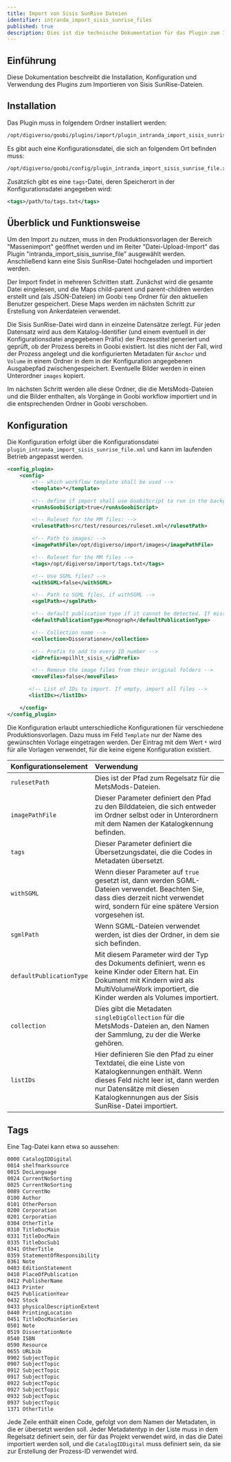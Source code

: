 ```yaml
---
title: Import von Sisis SunRise Dateien
identifier: intranda_import_sisis_sunrise_files
published: true
description: Dies ist die technische Dokumentation für das Plugin zum Import von Sisis SunRise-Dateien als Vorgänge in Goobi workflow.
---
```

## Einführung
Diese Dokumentation beschreibt die Installation, Konfiguration und Verwendung des Plugins zum Importieren von Sisis SunRise-Dateien.


## Installation
Das Plugin muss in folgendem Ordner installiert werden:

```bash
/opt/digiverso/goobi/plugins/import/plugin_intranda_import_sisis_sunrise_file-base.jar
```

Es gibt auch eine Konfigurationsdatei, die sich an folgendem Ort befinden muss:

```bash
/opt/digiverso/goobi/config/plugin_intranda_import_sisis_sunrise_file.xml
```

Zusätzlich gibt es eine `tags`-Datei, deren Speicherort in der Konfigurationsdatei angegeben wird:

```xml
<tags>/path/to/tags.txt</tags>
```


## Überblick und Funktionsweise
Um den Import zu nutzen, muss in den Produktionsvorlagen der Bereich "Massenimport" geöffnet werden und im Reiter "Datei-Upload-Import" das Plugin "intranda_import_sisis_sunrise_file" ausgewählt werden. Anschließend kann eine Sisis SunRise-Datei hochgeladen und importiert werden.

Der Import findet in mehreren Schritten statt. Zunächst wird die gesamte Datei eingelesen, und die Maps child-parent und parent-children werden erstellt und (als JSON-Dateien) im Goobi `temp` Ordner für den aktuellen Benutzer gespeichert. Diese Maps werden im nächsten Schritt zur Erstellung von Ankerdateien verwendet.

Die Sisis SunRise-Datei wird dann in einzelne Datensätze zerlegt. Für jeden Datensatz wird aus dem Katalog-Identifier (und einem eventuell in der Konfigurationsdatei angegebenen Präfix) der Prozesstitel generiert und geprüft, ob der Prozess bereits in Goobi existiert. Ist dies nicht der Fall, wird der Prozess angelegt und die konfigurierten Metadaten für `Anchor` und `Volume` in einem Ordner in dem in der Konfiguration angegebenen Ausgabepfad zwischengespeichert. Eventuelle Bilder werden in einen Unterordner `images` kopiert.

Im nächsten Schritt werden alle diese Ordner, die die MetsMods-Dateien und die Bilder enthalten, als Vorgänge in Goobi workflow importiert und in die entsprechenden Ordner in Goobi verschoben.


## Konfiguration
Die Konfiguration erfolgt über die Konfigurationsdatei `plugin_intranda_import_sisis_sunrise_file.xml` und kann im laufenden Betrieb angepasst werden.

```xml
<config_plugin>
    <config>
        <!-- which workflow template shall be used -->
        <template>*</template>

        <!-- define if import shall use GoobiScript to run in the background -->
        <runAsGoobiScript>true</runAsGoobiScript>

        <!-- Ruleset for the MM files: -->
        <rulesetPath>src/test/resources/ruleset.xml</rulesetPath>

        <!-- Path to images: -->
        <imagePathFile>/opt/digiverso/import/images</imagePathFile>

        <!-- Ruleset for the MM files -->
        <tags>/opt/digiverso/import/tags.txt</tags>

        <!-- Use SGML files? -->
        <withSGML>false</withSGML>

        <!-- Path to SGML files, if withSGML -->
        <sgmlPath></sgmlPath>

        <!-- default publication type if it cannot be detected. If missing or empty, no record will be created -->
        <defaultPublicationType>Monograph</defaultPublicationType>

        <!-- Collection name -->
        <collection>Disserationen</collection>

        <!-- Prefix to add to every ID number -->        
        <idPrefix>mpilhlt_sisis_</idPrefix>

        <!-- Remove the image files from their original folders -->   
        <moveFiles>false</moveFiles>

       <!-- List of IDs to import. If empty, import all files -->
       <listIDs></listIDs>

    </config>
</config_plugin>
```

Die Konfiguration erlaubt unterschiedliche Konfigurationen für verschiedene Produktionsvorlagen. Dazu muss im Feld `Template` nur der Name des gewünschten Vorlage eingetragen werden. Der Eintrag mit dem Wert `*` wird für alle Vorlagen verwendet, für die keine eigene Konfiguration existiert.

| Konfigurationselement | Verwendung |
| :--- | :--- |
| `rulesetPath` | Dies ist der Pfad zum Regelsatz für die MetsMods-Dateien. |
| `imagePathFile` | Dieser Parameter definiert den Pfad zu den Bilddateien, die sich entweder im Ordner selbst oder in Unterordnern mit dem Namen der Katalogkennung befinden. |
| `tags` | Dieser Parameter definiert die Übersetzungsdatei, die die Codes in Metadaten übersetzt. |
| `withSGML` | Wenn dieser Parameter auf `true` gesetzt ist, dann werden SGML-Dateien verwendet. Beachten Sie, dass dies derzeit nicht verwendet wird, sondern für eine spätere Version vorgesehen ist. |
| `sgmlPath` | Wenn SGML-Dateien verwendet werden, ist dies der Ordner, in dem sie sich befinden. |
| `defaultPublicationType` | Mit diesem Parameter wird der Typ des Dokuments definiert, wenn es keine Kinder oder Eltern hat. Ein Dokument mit Kindern wird als MultiVolumeWork importiert, die Kinder werden als Volumes importiert. |
| `collection` | Dies gibt die Metadaten `singleDigCollection` für die MetsMods-Dateien an, den Namen der Sammlung, zu der die Werke gehören. |
| `listIDs` | Hier definieren Sie den Pfad zu einer Textdatei, die eine Liste von Katalogkennungen enthält. Wenn dieses Feld nicht leer ist, dann werden nur Datensätze mit diesen Katalogkennungen aus der Sisis SunRise-Datei importiert. |


## Tags
Eine Tag-Datei kann etwa so aussehen:

```bash
0000 CatalogIDDigital
0014 shelfmarksource
0015 DocLanguage
0024 CurrentNoSorting
0025 CurrentNoSorting
0089 CurrentNo
0100 Author
0101 OtherPerson
0200 Corporation
0201 Corporation
0304 OtherTitle
0310 TitleDocMain
0331 TitleDocMain
0335 TitleDocSub1
0341 OtherTitle
0359 StatementOfResponsibility
0361 Note
0403 EditionStatement
0410 PlaceOfPublication
0412 PublisherName
0413 Printer
0425 PublicationYear
0432 Stock
0433 physicalDescriptionExtent
0440 PrintingLocation
0451 TitleDocMainSeries
0501 Note
0519 DissertationNote
0540 ISBN
0590 Resource
0655 URLbib
0902 SubjectTopic
0907 SubjectTopic
0912 SubjectTopic
0917 SubjectTopic
0922 SubjectTopic
0927 SubjectTopic
0932 SubjectTopic
0937 SubjectTopic
1371 OtherTitle
```

Jede Zeile enthält einen Code, gefolgt von dem Namen der Metadaten, in die er übersetzt werden soll. Jeder Metadatentyp in der Liste muss in dem Regelsatz definiert sein, der für das Projekt verwendet wird, in das die Datei importiert werden soll, und die `CatalogIDDigital` muss definiert sein, da sie zur Erstellung der Prozess-ID verwendet wird.
